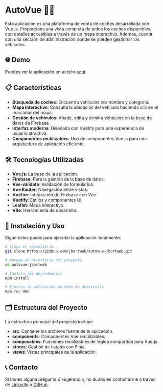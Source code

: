 # AutoVue 🚗✨

Esta aplicación es una plataforma de venta de coches desarrollada con Vue.js. Proporciona una vista completa de todos los coches disponibles, con detalles accesibles a través de un mapa interactivo. Además, cuenta con una sección de administración donde se pueden gestionar los vehículos.

## 🌐 Demo

Puedes ver la aplicación en acción [aquí](https://autovue-jbortweb.netlify.app/).

## 📋 Características

- **Búsqueda de coches**: Encuentra vehículos por nombre y categoría.
- **Mapa interactivo**: Consulta la ubicación del vehículo haciendo clic en el marcador del mapa.
- **Gestión de vehículos**: Añade, edita y elimina vehículos en la base de datos de Firebase.
- **Interfaz moderna**: Diseñada con Vuetify para una experiencia de usuario atractiva.
- **Componentes reutilizables**: Uso de componentes Vue.js para una arquitectura de aplicación eficiente.

## 🛠️ Tecnologías Utilizadas

- **Vue.js**: La base de la aplicación.
- **Firebase**: Para la gestión de la base de datos.
- **Vee-validate**: Validación de formularios.
- **Vue Router**: Navegación entre vistas.
- **Vuefire**: Integración de Firebase con Vue.
- **Vuetify**: Estilos y componentes UI.
- **Leaflet**: Mapa interactivo.
- **Vite**: Herramienta de desarrollo.

## 🚀 Instalación y Uso

Sigue estos pasos para ejecutar la aplicación localmente:

```bash
# Clona el repositorio
git clone https://github.com/jbortweb/autovue-jbortweb.git

# Navega al directorio del proyecto
cd autovue-jbortweb

# Instala las dependencias
npm install

# Ejecuta la aplicación en modo de desarrollo
npm run dev
```
## 🗂️ Estructura del Proyecto

La estructura principal del proyecto incluye:

- **src**: Contiene los archivos fuente de la aplicación.
- **components**: Componentes Vue reutilizables.
- **composables**: Funciones reutilizables de lógica compartida para Vue.js.
- **stores**: Gestión de estado con Pinia.
- **views**: Vistas principales de la aplicación.

## 📞 Contacto

Si tienes alguna pregunta o sugerencia, no dudes en contactarme a través de [LinkedIn](https://www.linkedin.com/in/jordi-bort/) o [GitHub](https://github.com/jbortweb).